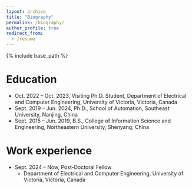```yaml
---
layout: archive
title: "Biography"
permalink: /biography/
author_profile: true
redirect_from:
  - /resume
---
```


{% include base_path %}


Education
======
* Oct. 2022 – Oct. 2023, Visiting Ph.D. Student, Department of Electrical and Computer Engineering, University of Victoria, Victoria, Canada
* Sept. 2019 – Jun. 2024, Ph.D., School of Automation, Southeast University, Nanjing, China
* Sept. 2015 – Jun. 2019, B.S., College of Information Science and Engineering, Northeastern University, Shenyang, China


Work experience
======
* Sept. 2024 – Now, Post-Doctoral Fellow
  * Department of Electrical and Computer Engineering, University of Victoria, Victoria, Canada
  
